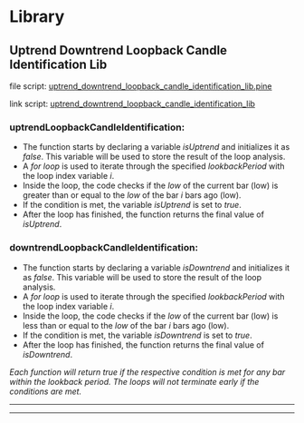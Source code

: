 # Library

## Uptrend Downtrend Loopback Candle Identification Lib

file script: [uptrend_downtrend_loopback_candle_identification_lib.pine](uptrend_downtrend_loopback_candle_identification_lib.pine)

link script: [uptrend_downtrend_loopback_candle_identification_lib](https://www.tradingview.com/v/7XVVW2CK/)

### uptrendLoopbackCandleIdentification:
- The function starts by declaring a variable *isUptrend* and initializes it as *false*. This variable will be used to store the result of the loop analysis.
- A *for loop* is used to iterate through the specified *lookbackPeriod* with the loop index variable *i*.
- Inside the loop, the code checks if the *low* of the current bar (low) is greater than or equal to the *low* of the bar *i* bars ago (low).
- If the condition is met, the variable *isUptrend* is set to *true*.
- After the loop has finished, the function returns the final value of *isUptrend*.

### downtrendLoopbackCandleIdentification:
- The function starts by declaring a variable *isDowntrend* and initializes it as *false*. This variable will be used to store the result of the loop analysis.
- A *for loop* is used to iterate through the specified *lookbackPeriod* with the loop index variable *i*.
- Inside the loop, the code checks if the *low* of the current bar (low) is less than or equal to the *low* of the bar *i* bars ago (low).
- If the condition is met, the variable *isDowntrend* is set to *true*.
- After the loop has finished, the function returns the final value of *isDowntrend*.

_Each function will return true if the respective condition is met for any bar within the lookback period. The loops will not terminate early if the conditions are met._
___
___

